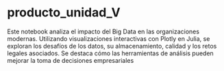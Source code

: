 # producto_unidad_V
Este notebook analiza el impacto del Big Data en las organizaciones modernas. Utilizando visualizaciones interactivas con Plotly en Julia, se exploran los desafíos de los datos, su almacenamiento, calidad y los retos legales asociados. Se destaca cómo las herramientas de análisis pueden mejorar la toma de decisiones empresariales
